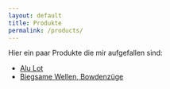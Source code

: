 ```yaml
---
layout: default
title: Produkte
permalink: /products/
---
```


Hier ein paar Produkte die mir aufgefallen sind:

- [Alu Lot](https://www.tav3.de/)
- [Biegsame Wellen, Bowdenzüge](https://www.taflexa.de/)
